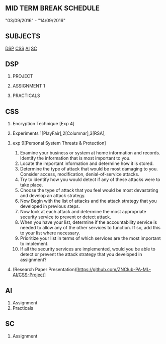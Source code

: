 


## MID TERM BREAK SCHEDULE

"03/09/2016" - "14/09/2016"

## SUBJECTS
[DSP](https://github.com/FrCRCECompsInterns/Final-Year-Computers/blob/master/mid-term-work.md#dsp)
[CSS](https://github.com/FrCRCECompsInterns/Final-Year-Computers/blob/master/mid-term-work.md#css)
[AI](https://github.com/FrCRCECompsInterns/Final-Year-Computers/blob/master/mid-term-work.md#ai)
[SC](https://github.com/FrCRCECompsInterns/Final-Year-Computers/blob/master/mid-term-work.md#sc)

## DSP
1. PROJECT 

2. ASSIGNMENT 1

3. PRACTICALS

## CSS
1. Encryption Technique [Exp 4]
2. Experiments 1[PlayFair],2[Columnar],3[RSA],
3. exp 9[Personal System Threats & Protection]
    1.	Examine your business or system at home information and records. Identify the information that is most important to you.
    2.	Locate the important information and determine how it is stored.
    3.	Determine the type of attack that would be most damaging to you.  Consider access, modification, denial-of-service attacks.
    4.	Try to identify how you would detect if any of these attacks were to take place.
    5.	Choose the type of attack that you feel would be most devastating and develop an attack strategy.
    6.	Now Begin with the list of attacks and the attack strategy that you developed in previous steps.
    7.	Now look at each attack and determine the most appropriate security service to prevent or detect attack.
    8.	When you have your list, determine if the accountability service is needed to allow any of the other services to function. If so, add this to your list where necessary.
    9.	Prioritize your list in terms of which services are the most important to implement.
    10.	If all the security services are implemented, would you be able to detect or prevent the attack strategy that you developed in assignment?

3. (Research Paper Presentation)[https://github.com/ZNClub-PA-ML-AI/CSS-Project]
    
## AI
1. Assignment
2. Practicals
    
## SC
1. Assignment
